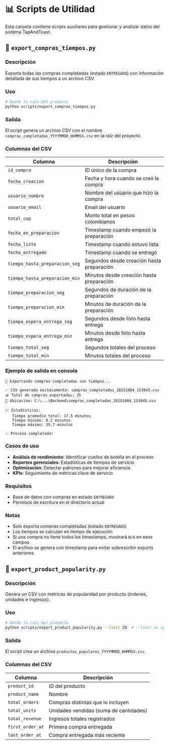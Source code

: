 # 📊 Scripts de Utilidad

Esta carpeta contiene scripts auxiliares para gestionar y analizar datos del sistema TapAndToast.

## 📄 `export_compras_tiempos.py`

### Descripción
Exporta todas las compras completadas (estado `ENTREGADO`) con información detallada de sus tiempos a un archivo CSV.

### Uso
```bash
# Desde la raíz del proyecto
python scripts/export_compras_tiempos.py
```

### Salida
El script genera un archivo CSV con el nombre `compras_completadas_YYYYMMDD_HHMMSS.csv` en la raíz del proyecto.

### Columnas del CSV

| Columna | Descripción |
|---------|-------------|
| `id_compra` | ID único de la compra |
| `fecha_creacion` | Fecha y hora cuando se creó la compra |
| `usuario_nombre` | Nombre del usuario que hizo la compra |
| `usuario_email` | Email del usuario |
| `total_cop` | Monto total en pesos colombianos |
| `fecha_en_preparacion` | Timestamp cuando empezó la preparación |
| `fecha_listo` | Timestamp cuando estuvo lista |
| `fecha_entregado` | Timestamp cuando se entregó |
| `tiempo_hasta_preparacion_seg` | Segundos desde creación hasta preparación |
| `tiempo_hasta_preparacion_min` | Minutos desde creación hasta preparación |
| `tiempo_preparacion_seg` | Segundos de duración de la preparación |
| `tiempo_preparacion_min` | Minutos de duración de la preparación |
| `tiempo_espera_entrega_seg` | Segundos desde listo hasta entrega |
| `tiempo_espera_entrega_min` | Minutos desde listo hasta entrega |
| `tiempo_total_seg` | Segundos totales del proceso |
| `tiempo_total_min` | Minutos totales del proceso |

### Ejemplo de salida en consola
```
🚀 Exportando compras completadas con tiempos...

✅ CSV generado exitosamente: compras_completadas_20251004_153045.csv
📊 Total de compras exportadas: 25
📁 Ubicación: C:\...\Backend\compras_completadas_20251004_153045.csv

📈 Estadísticas:
   Tiempo promedio total: 17.5 minutos
   Tiempo mínimo: 8.2 minutos
   Tiempo máximo: 35.7 minutos

✨ Proceso completado!
```

### Casos de uso
- **Análisis de rendimiento**: Identificar cuellos de botella en el proceso
- **Reportes gerenciales**: Estadísticas de tiempos de servicio
- **Optimización**: Detectar patrones para mejorar eficiencia
- **KPIs**: Seguimiento de métricas clave de servicio

### Requisitos
- Base de datos con compras en estado `ENTREGADO`
- Permisos de escritura en el directorio actual

### Notas
- Solo exporta compras completadas (estado `ENTREGADO`)
- Los tiempos se calculan en tiempo de ejecución
- Si una compra no tiene todos los timestamps, mostrará `N/A` en esos campos
- El archivo se genera con timestamp para evitar sobrescribir exports anteriores

## 🛒 `export_product_popularity.py`

### Descripción
Genera un CSV con métricas de popularidad por producto (órdenes, unidades e ingresos).

### Uso
```bash
# Desde la raíz del proyecto
python scripts/export_product_popularity.py --limit 20  # --limit es opcional
```

### Salida
El script crea un archivo `productos_populares_YYYYMMDD_HHMMSS.csv`.

### Columnas del CSV

| Columna | Descripción |
|---------|-------------|
| `product_id` | ID del producto |
| `product_name` | Nombre |
| `total_orders` | Compras distintas que lo incluyen |
| `total_units` | Unidades vendidas (suma de cantidades) |
| `total_revenue` | Ingresos totales registrados |
| `first_order_at` | Primera compra entregada |
| `last_order_at` | Compra entregada más reciente |
